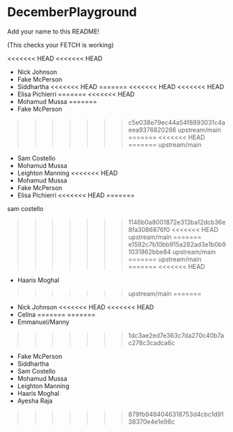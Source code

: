 # DecemberPlayground

Add your name to this README!

(This checks your FETCH is working)

<<<<<<< HEAD
<<<<<<< HEAD
- Nick Johnson
- Fake McPerson
- Siddhartha
<<<<<<< HEAD
=======
<<<<<<< HEAD
<<<<<<< HEAD
- Elisa Pichierri
=======
<<<<<<< HEAD
- Mohamud Mussa
=======
- Fake McPerson
>>>>>>> c5e038e79ec44a54f8893031c4aeea9376820266
>>>>>>> upstream/main
=======
<<<<<<< HEAD
=======
>>>>>>> upstream/main
- Sam Costello
- Mohamud Mussa
- Leighton Manning
<<<<<<< HEAD
- Mohamud Mussa
- Fake McPerson
- Elisa Pichierri 
<<<<<<< HEAD
=======

sam costello

>>>>>>> 1146b0a8001872e313ba12dcb36e8fa3086876f0
<<<<<<< HEAD
>>>>>>> upstream/main
=======
>>>>>>> e1592c7b10bb915a282ad3e1b0b91031862bbe84
>>>>>>> upstream/main
=======
>>>>>>> upstream/main
=======
<<<<<<< HEAD

- Haaris Moghal

>>>>>>> upstream/main
=======
- Nick Johnson
<<<<<<< HEAD
<<<<<<< HEAD
- Celina
=======
=======
- Emmanuel/Manny
>>>>>>> 1dc3ae2ed7e363c7da270c40b7ac278c3cadca6c
- Fake McPerson
- Siddhartha
- Sam Costello
- Mohamud Mussa
- Leighton Manning
- Haaris Moghal
- Ayesha Raja
>>>>>>> 879fb9484046318753d4cbc1d9138370e4e1e98c
